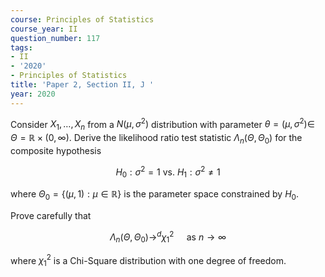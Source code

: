 ```yaml
---
course: Principles of Statistics
course_year: II
question_number: 117
tags:
- II
- '2020'
- Principles of Statistics
title: 'Paper 2, Section II, J '
year: 2020
---
```




Consider $X_{1}, \ldots, X_{n}$ from a $N\left(\mu, \sigma^{2}\right)$ distribution with parameter $\theta=\left(\mu, \sigma^{2}\right) \in$ $\Theta=\mathbb{R} \times(0, \infty)$. Derive the likelihood ratio test statistic $\Lambda_{n}\left(\Theta, \Theta_{0}\right)$ for the composite hypothesis

$$H_{0}: \sigma^{2}=1 \text { vs. } H_{1}: \sigma^{2} \neq 1$$

where $\Theta_{0}=\{(\mu, 1): \mu \in \mathbb{R}\}$ is the parameter space constrained by $H_{0}$.

Prove carefully that

$$\Lambda_{n}\left(\Theta, \Theta_{0}\right) \rightarrow^{d} \chi_{1}^{2} \quad \text { as } n \rightarrow \infty$$

where $\chi_{1}^{2}$ is a Chi-Square distribution with one degree of freedom.